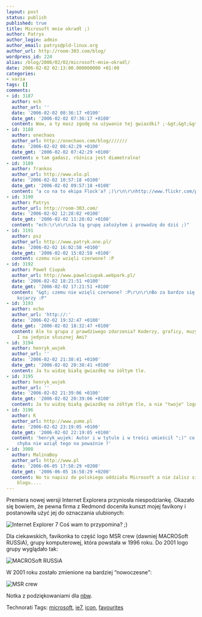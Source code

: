 ```yaml
---
layout: post
status: publish
published: true
title: Microsoft mnie okradł ;)
author: Patrys
author_login: admin
author_email: patrys@pld-linux.org
author_url: http://room-303.com/blog/
wordpress_id: 224
alias: /blog/2006/02/02/microsoft-mnie-okradl/
date: 2006-02-02 02:13:00.000000000 +01:00
categories:
- varia
tags: []
comments:
- id: 3187
  author: ech
  author_url: ''
  date: '2006-02-02 08:36:17 +0100'
  date_gmt: '2006-02-02 07:36:17 +0100'
  content: Wow, a ty masz zgodę na używanie tej gwiazdki? ;-&gt;&gt;&gt;
- id: 3188
  author: onechaos
  author_url: http://onechaos.com/blog///////
  date: '2006-02-02 08:42:29 +0100'
  date_gmt: '2006-02-02 07:42:29 +0100'
  content: e tam gadasz, różnica jest diametralna!
- id: 3189
  author: frankos
  author_url: http://www.olo.pl
  date: '2006-02-02 10:57:18 +0100'
  date_gmt: '2006-02-02 09:57:18 +0100'
  content: "a co na to ekipa Flock'a? ;)\r\n\r\nhttp://www.flickr.com/photos/foolswisdom/sets/1180843/"
- id: 3190
  author: Patrys
  author_url: http://room-303.com/
  date: '2006-02-02 12:28:02 +0100'
  date_gmt: '2006-02-02 11:28:02 +0100'
  content: "ech:\r\n\r\nJa tą grupę założyłem i prowadzę do dziś ;)"
- id: 3191
  author: psz
  author_url: http://www.patryk.one.pl/
  date: '2006-02-02 16:02:58 +0100'
  date_gmt: '2006-02-02 15:02:58 +0100'
  content: czemu nie wzięli czerwone? :P
- id: 3192
  author: Paweł Ciupak
  author_url: http://www.pawelciupak.webpark.pl/
  date: '2006-02-02 18:21:51 +0100'
  date_gmt: '2006-02-02 17:21:51 +0100'
  content: "&gt; czemu nie wzięli czerwone? :P\r\n\r\nBo za bardzo się im z linuchem
    kojarzy :P"
- id: 3193
  author: echo
  author_url: 'http://:'
  date: '2006-02-02 19:32:47 +0100'
  date_gmt: '2006-02-02 18:32:47 +0100'
  content: Ale to grupa z prawdziwego zdarzenia? Koderzy, graficy, muzycy, swapperzy?
    I na jedynie słusznej Ami?
- id: 3194
  author: henryk_wujek
  author_url: ''
  date: '2006-02-02 21:38:41 +0100'
  date_gmt: '2006-02-02 20:38:41 +0100'
  content: Ja tu widzę białą gwiazdkę na żółtym tle.
- id: 3195
  author: henryk_wujek
  author_url: ''
  date: '2006-02-02 21:39:06 +0100'
  date_gmt: '2006-02-02 20:39:06 +0100'
  content: Ja tu widzę białą gwiazdkę na żółtym tle, a nie "twoje" logo.
- id: 3196
  author: K
  author_url: http://www.yume.pl
  date: '2006-02-02 23:19:05 +0100'
  date_gmt: '2006-02-02 22:19:05 +0100'
  content: 'henryk_wujek: Autor i w tytule i w treści umieścił ";)" co oznacza, że
    chyba nie wziął tego na poważnie ?'
- id: 3908
  author: MalinaBoy
  author_url: http://www.pl
  date: '2006-06-05 17:58:29 +0200'
  date_gmt: '2006-06-05 16:58:29 +0200'
  content: No to napisz do polskiego oddziału Microsoft a nie żalisz sie ludziom w
    blogu....
---
```

<p>Premiera nowej wersji Internet Explorera przyniosła niespodziankę. Okazało się bowiem, że pewna firma z Redmond doceniła kunszt mojej favikony i postanowiła użyć jej do oznaczania ulubionych:</p>

<p class="strip"><img src="http://get.generatedcontent.com/stuff/fun/patrysIE.jpg" alt="Internet Explorer 7" />
Coś wam to przypomina? ;)</p>

<p>Dla ciekawskich, favikonka to część logo MSR crew (dawniej MACROSoft RUSSiA), grupy komputerowej, która powstała w 1996 roku. Do 2001 logo grupy wyglądało tak:</p>

<p class="strip"><img src="http://patrys.room-303.com/images/icons/msrlogo.gif" alt="MACROSoft RUSSiA" /></p>

<p>W 2001 roku zostało zmienione na bardziej <q>nowoczesne</q>:</p>

<p class="strip"><img src="http://patrys.room-303.com/images/icons/msrcrew.png" alt="MSR crew" /></p>

<p>Notka z podziękowaniami dla <a href="http://nbw.jogger.pl/comment.php?eid=186036">nbw</a>.</p>

Technorati Tags: <a href="http://technorati.com/tag/microsoft" rel="tag">microsoft</a>, <a href="http://technorati.com/tag/ie7" rel="tag">ie7</a>, <a href="http://technorati.com/tag/icon" rel="tag">icon</a>, <a href="http://technorati.com/tag/favourites" rel="tag">favourites</a>
